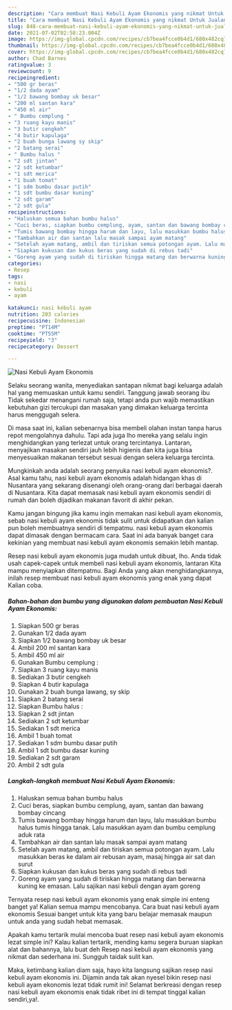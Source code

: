 ```yaml
---
description: "Cara membuat Nasi Kebuli Ayam Ekonomis yang nikmat Untuk Jualan"
title: "Cara membuat Nasi Kebuli Ayam Ekonomis yang nikmat Untuk Jualan"
slug: 848-cara-membuat-nasi-kebuli-ayam-ekonomis-yang-nikmat-untuk-jualan
date: 2021-07-02T02:58:23.004Z
image: https://img-global.cpcdn.com/recipes/cb7bea4fcce0b4d1/680x482cq70/nasi-kebuli-ayam-ekonomis-foto-resep-utama.jpg
thumbnail: https://img-global.cpcdn.com/recipes/cb7bea4fcce0b4d1/680x482cq70/nasi-kebuli-ayam-ekonomis-foto-resep-utama.jpg
cover: https://img-global.cpcdn.com/recipes/cb7bea4fcce0b4d1/680x482cq70/nasi-kebuli-ayam-ekonomis-foto-resep-utama.jpg
author: Chad Barnes
ratingvalue: 3
reviewcount: 9
recipeingredient:
- "500 gr beras"
- "1/2 dada ayam"
- "1/2 bawang bombay uk besar"
- "200 ml santan kara"
- "450 ml air"
- " Bumbu cemplung "
- "3 ruang kayu manis"
- "3 butir cengkeh"
- "4 butir kapulaga"
- "2 buah bunga lawang sy skip"
- "2 batang serai"
- " Bumbu halus "
- "2 sdt jintan"
- "2 sdt ketumbar"
- "1 sdt merica"
- "1 buah tomat"
- "1 sdm bumbu dasar putih"
- "1 sdt bumbu dasar kuning"
- "2 sdt garam"
- "2 sdt gula"
recipeinstructions:
- "Haluskan semua bahan bumbu halus"
- "Cuci beras, siapkan bumbu cemplung, ayam, santan dan bawang bombay cincang"
- "Tumis bawang bombay hingga harum dan layu, lalu masukkan bumbu halus tumis hingga tanak. Lalu masukkan ayam dan bumbu cemplung aduk rata"
- "Tambahkan air dan santan lalu masak sampai ayam matang"
- "Setelah ayam matang, ambil dan tiriskan semua potongan ayam. Lalu masukkan beras ke dalam air rebusan ayam, masaj hingga air sat dan surut"
- "Siapkan kukusan dan kukus beras yang sudah di rebus tadi"
- "Goreng ayam yang sudah di tiriskan hingga matang dan berwarna kuning ke emasan. Lalu sajikan nasi kebuli dengan ayam goreng"
categories:
- Resep
tags:
- nasi
- kebuli
- ayam

katakunci: nasi kebuli ayam 
nutrition: 203 calories
recipecuisine: Indonesian
preptime: "PT14M"
cooktime: "PT55M"
recipeyield: "3"
recipecategory: Dessert

---
```



![Nasi Kebuli Ayam Ekonomis](https://img-global.cpcdn.com/recipes/cb7bea4fcce0b4d1/680x482cq70/nasi-kebuli-ayam-ekonomis-foto-resep-utama.jpg)

Selaku seorang wanita, menyediakan santapan nikmat bagi keluarga adalah hal yang memuaskan untuk kamu sendiri. Tanggung jawab seorang ibu Tidak sekedar menangani rumah saja, tetapi anda pun wajib memastikan kebutuhan gizi tercukupi dan masakan yang dimakan keluarga tercinta harus menggugah selera.

Di masa  saat ini, kalian sebenarnya bisa membeli olahan instan tanpa harus repot mengolahnya dahulu. Tapi ada juga lho mereka yang selalu ingin menghidangkan yang terlezat untuk orang tercintanya. Lantaran, menyajikan masakan sendiri jauh lebih higienis dan kita juga bisa menyesuaikan makanan tersebut sesuai dengan selera keluarga tercinta. 



Mungkinkah anda adalah seorang penyuka nasi kebuli ayam ekonomis?. Asal kamu tahu, nasi kebuli ayam ekonomis adalah hidangan khas di Nusantara yang sekarang disenangi oleh orang-orang dari berbagai daerah di Nusantara. Kita dapat memasak nasi kebuli ayam ekonomis sendiri di rumah dan boleh dijadikan makanan favorit di akhir pekan.

Kamu jangan bingung jika kamu ingin memakan nasi kebuli ayam ekonomis, sebab nasi kebuli ayam ekonomis tidak sulit untuk didapatkan dan kalian pun boleh membuatnya sendiri di tempatmu. nasi kebuli ayam ekonomis dapat dimasak dengan bermacam cara. Saat ini ada banyak banget cara kekinian yang membuat nasi kebuli ayam ekonomis semakin lebih mantap.

Resep nasi kebuli ayam ekonomis juga mudah untuk dibuat, lho. Anda tidak usah capek-capek untuk membeli nasi kebuli ayam ekonomis, lantaran Kita mampu menyiapkan ditempatmu. Bagi Anda yang akan menghidangkannya, inilah resep membuat nasi kebuli ayam ekonomis yang enak yang dapat Kalian coba.

<!--inarticleads1-->

##### Bahan-bahan dan bumbu yang digunakan dalam pembuatan Nasi Kebuli Ayam Ekonomis:

1. Siapkan 500 gr beras
1. Gunakan 1/2 dada ayam
1. Siapkan 1/2 bawang bombay uk besar
1. Ambil 200 ml santan kara
1. Ambil 450 ml air
1. Gunakan  Bumbu cemplung :
1. Siapkan 3 ruang kayu manis
1. Sediakan 3 butir cengkeh
1. Siapkan 4 butir kapulaga
1. Gunakan 2 buah bunga lawang, sy skip
1. Siapkan 2 batang serai
1. Siapkan  Bumbu halus :
1. Siapkan 2 sdt jintan
1. Sediakan 2 sdt ketumbar
1. Sediakan 1 sdt merica
1. Ambil 1 buah tomat
1. Sediakan 1 sdm bumbu dasar putih
1. Ambil 1 sdt bumbu dasar kuning
1. Sediakan 2 sdt garam
1. Ambil 2 sdt gula




<!--inarticleads2-->

##### Langkah-langkah membuat Nasi Kebuli Ayam Ekonomis:

1. Haluskan semua bahan bumbu halus
1. Cuci beras, siapkan bumbu cemplung, ayam, santan dan bawang bombay cincang
1. Tumis bawang bombay hingga harum dan layu, lalu masukkan bumbu halus tumis hingga tanak. Lalu masukkan ayam dan bumbu cemplung aduk rata
1. Tambahkan air dan santan lalu masak sampai ayam matang
1. Setelah ayam matang, ambil dan tiriskan semua potongan ayam. Lalu masukkan beras ke dalam air rebusan ayam, masaj hingga air sat dan surut
1. Siapkan kukusan dan kukus beras yang sudah di rebus tadi
1. Goreng ayam yang sudah di tiriskan hingga matang dan berwarna kuning ke emasan. Lalu sajikan nasi kebuli dengan ayam goreng




Ternyata resep nasi kebuli ayam ekonomis yang enak simple ini enteng banget ya! Kalian semua mampu mencobanya. Cara buat nasi kebuli ayam ekonomis Sesuai banget untuk kita yang baru belajar memasak maupun untuk anda yang sudah hebat memasak.

Apakah kamu tertarik mulai mencoba buat resep nasi kebuli ayam ekonomis lezat simple ini? Kalau kalian tertarik, mending kamu segera buruan siapkan alat dan bahannya, lalu buat deh Resep nasi kebuli ayam ekonomis yang nikmat dan sederhana ini. Sungguh taidak sulit kan. 

Maka, ketimbang kalian diam saja, hayo kita langsung sajikan resep nasi kebuli ayam ekonomis ini. Dijamin anda tak akan nyesel bikin resep nasi kebuli ayam ekonomis lezat tidak rumit ini! Selamat berkreasi dengan resep nasi kebuli ayam ekonomis enak tidak ribet ini di tempat tinggal kalian sendiri,ya!.

